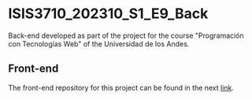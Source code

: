 # ISIS3710_202310_S1_E9_Back

Back-end developed as part of the project for the course "Programación con Tecnologías Web" of the Universidad de los Andes.

## Front-end
The front-end repository for this project can be found in the next [link](https://github.com/poloivaz/ISIS3710_202310_S1_E9_Front).
